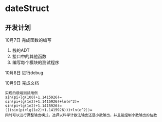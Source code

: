 # dateStruct

## 开发计划

10月7日 完成函数的编写

1. 栈的ADT
2. 接口中的其他函数
3. 编写每个模块的测试程序

10月8日 进行debug

10月9日 完成文档

    实现的极端测试用例
    sin(pi+lg(100)+1.1415926)=
    sin(pi+lg(1e2)+1.1415926)+ln(e^2)=
    sin(pi+lg(1e2)+1.1415926)=
    (((sin(pi+lg(1e2)+1.1415926)))+ln(e^2))=
    同时可以进行调整输出模式，选择以科学计数法输出还是小数输出，并且能控制小数输出的位数
